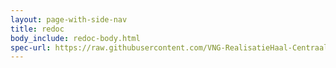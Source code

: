 ```yaml
---
layout: page-with-side-nav
title: redoc
body_include: redoc-body.html
spec-url: https://raw.githubusercontent.com/VNG-RealisatieHaal-Centraal-BRP-tabellen-bevragen/master/specificatie/genereervariant/openapi.yaml
---
```

<redoc spec-url='{{ page.spec-url}}'></redoc>